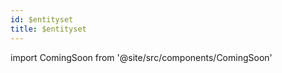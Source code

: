 ```yaml
---
id: $entityset
title: $entityset 
---
```


import ComingSoon from '@site/src/components/ComingSoon'

<ComingSoon/>